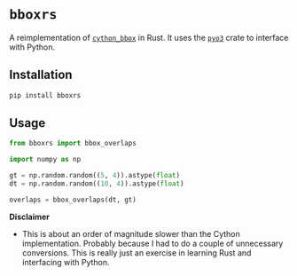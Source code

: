 # `bboxrs`

A reimplementation of [`cython_bbox`](https://github.com/samson-wang/cython_bbox) in Rust. It uses the [`pyo3`](https://pyo3.rs/v0.20.3/) crate to interface with Python.

## Installation

```bash
pip install bboxrs
```

## Usage

```python
from bboxrs import bbox_overlaps

import numpy as np

gt = np.random.random((5, 4)).astype(float)
dt = np.random.random((10, 4)).astype(float)

overlaps = bbox_overlaps(dt, gt)
```

**Disclaimer**
- This is about an order of magnitude slower than the Cython implementation. Probably because I had to do a couple of unnecessary conversions. This is really just an exercise in learning Rust and interfacing with Python.